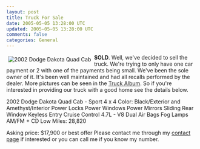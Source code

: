 ```yaml
---           
layout: post
title: Truck For Sale
date: 2005-05-05 13:28:00 UTC
updated: 2005-05-05 13:28:00 UTC
comments: false
categories: General
---
```

<img src="http://www.kevinminnis.com/gallery/albums/misc/automobiles/truck/thumb_IMG_0706.jpg" alt="2002 Dodge Dakota Quad Cab" align="left" style="padding:5px" />**SOLD**. Well, we've decided to sell the truck. We're trying to only have one car payment or 2 with one of the payments being small. We've been the sole owner of it. It's been well maintained and had all recalls performed by the dealer. More pictures can be seen in the [Truck Album](http://www.kevinminnis.com/gallery/thumbnails.php?album=47). So if you're interested in providing our truck with a good home see the details below.


2002 Dodge Dakota Quad Cab - Sport
4 x 4 
Color: Black/Exterior and Amethyst/Interior
Power Locks
Power Windows
Power Mirrors
Sliding Rear Window
Keyless Entry
Cruise Control
4.7L - V8 
Dual Air Bags
Fog Lamps
AM/FM + CD
Low Miles: 28,820

Asking price: $17,900 or best offer
Please contact me through my [contact page](http://www.kevinminnis.com/contact-me) if interested or you can call me if you know my number.
